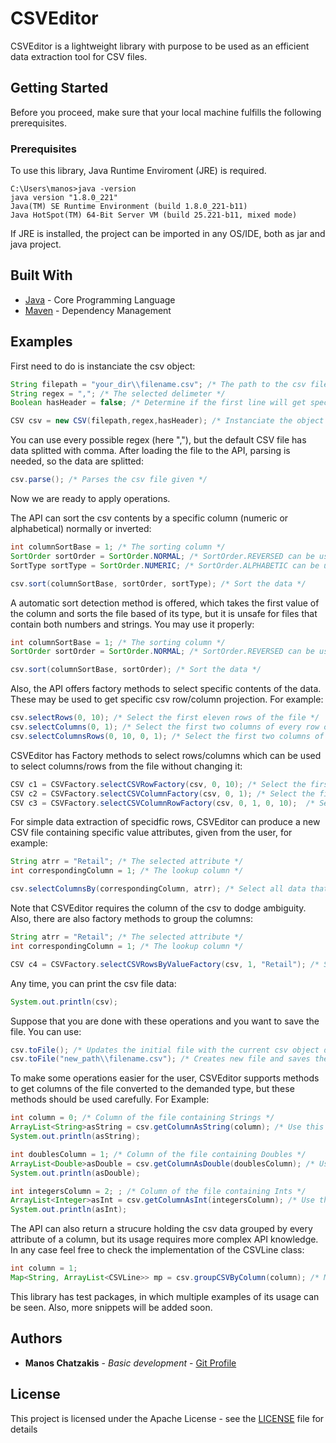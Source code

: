 # CSVEditor

CSVEditor is a lightweight library with purpose to be used as an efficient data extraction tool for CSV files.

## Getting Started

Before you proceed, make sure that your local machine fulfills the following prerequisites.

### Prerequisites

To use this library, Java Runtime Enviroment (JRE) is required.

```
C:\Users\manos>java -version
java version "1.8.0_221"
Java(TM) SE Runtime Environment (build 1.8.0_221-b11)
Java HotSpot(TM) 64-Bit Server VM (build 25.221-b11, mixed mode)
```
If JRE is installed, the project can be imported in any OS/IDE, both as jar and java project.

## Built With

* [Java](https://www.java.com/en/) - Core Programming Language
* [Maven](https://maven.apache.org/) - Dependency Management 

## Examples
First need to do is instanciate the csv object:
``` java
String filepath = "your_dir\\filename.csv"; /* The path to the csv file */
String regex = ","; /* The selected delimeter */
Boolean hasHeader = false; /* Determine if the first line will get special treatment from the API */

CSV csv = new CSV(filepath,regex,hasHeader); /* Instanciate the object */
```
You can use every possible regex (here ","), but the default CSV file has data splitted with comma.
After loading the file to the API, parsing is needed, so the data are splitted:
``` java
csv.parse(); /* Parses the csv file given */
```
Now we are ready to apply operations.

The API can sort the csv contents by a specific column (numeric or alphabetical) normally or inverted:
``` java
int columnSortBase = 1; /* The sorting column */
SortOrder sortOrder = SortOrder.NORMAL; /* SortOrder.REVERSED can be used instead */
SortType sortType = SortOrder.NUMERIC; /* SortOrder.ALPHABETIC can be used instead */

csv.sort(columnSortBase, sortOrder, sortType); /* Sort the data */
```
A automatic sort detection method is offered, which takes the first value of the column and sorts the file based of its type, but it is unsafe for files that contain both numbers and strings. You may use it properly:
``` java
int columnSortBase = 1; /* The sorting column */
SortOrder sortOrder = SortOrder.NORMAL; /* SortOrder.REVERSED can be used instead */

csv.sort(columnSortBase, sortOrder); /* Sort the data */
```

Also, the API offers factory methods to select specific contents of the data. These may be used to get specific csv row/column projection. For example:
``` java
csv.selectRows(0, 10); /* Select the first eleven rows of the file */
csv.selectColumns(0, 1); /* Select the first two columns of every row of the file */
csv.selectColumnsRows(0, 10, 0, 1); /* Select the first two columns of the first eleven rows of the file */
```
CSVEditor has Factory methods to select rows/columns which can be used to select columns/rows from the file without changing it:
``` java
CSV c1 = CSVFactory.selectCSVRowFactory(csv, 0, 10); /* Select the first eleven rows of the file for the new CSV */
CSV c2 = CSVFactory.selectCSVColumnFactory(csv, 0, 1); /* Select the first two columns of every row of the file for the new CSV */
CSV c3 = CSVFactory.selectCSVColumnRowFactory(csv, 0, 1, 0, 10);  /* Select the first two columns of the first eleven rows of the file for the new CSV */
```

For simple data extraction of specidfic rows, CSVEditor can produce a new CSV file containing specific value attributes, given from the user, for example:
``` java
String atrr = "Retail"; /* The selected attribute */
int correspondingColumn = 1; /* The lookup column */

csv.selectColumnsBy(correspondingColumn, atrr); /* Select all data that have the value "Retail" in column 1*/
```
Note that CSVEditor requires the column of the csv to dodge ambiguity.
Also, there are also factory methods to group the columns:
``` java
String atrr = "Retail"; /* The selected attribute */
int correspondingColumn = 1; /* The lookup column */

CSV c4 = CSVFactory.selectCSVRowsByValueFactory(csv, 1, "Retail"); /* Select all data that have the value "Retail" in column 1 and put it to a new CSV */
```

Any time, you can print the csv file data:
``` java
System.out.println(csv);
```

Suppose that you are done with these operations and you want to save the file. You can use:
``` java
csv.toFile(); /* Updates the initial file with the current csv object data */
csv.toFile("new_path\\filename.csv"); /* Creates new file and saves the current csv object data */
```

To make some operations easier for the user, CSVEditor supports methods to get columns of the file converted to the demanded type, but these methods should be used carefully. For Example:
``` java
int column = 0; /* Column of the file containing Strings */
ArrayList<String>asString = csv.getColumnAsString(column); /* Use this method as the default column getter */
System.out.println(asString);

int doublesColumn = 1; /* Column of the file containing Doubles */
ArrayList<Double>asDouble = csv.getColumnAsDouble(doublesColumn); /* Use this to get the double column representation */
System.out.println(asDouble);

int integersColumn = 2; ; /* Column of the file containing Ints */
ArrayList<Integer>asInt = csv.getColumnAsInt(integersColumn); /* Use this to get the int column representation */
System.out.println(asInt);
```

The API can also return a strucure holding the csv data grouped by every attribute of a column, but its usage requires more complex API knowledge. In any case feel free to check the implementation of the CSVLine class:
``` java
int column = 1;
Map<String, ArrayList<CSVLine>> mp = csv.groupCSVByColumn(column); /* Map mp is filled by the data of every value of the column 1 */
```

This library has test packages, in which multiple examples of its usage can be seen. Also, more snippets will be added soon.

## Authors

* **Manos Chatzakis** - *Basic development* - [Git Profile](https://github.com/MChatzakis)

## License

This project is licensed under the Apache License - see the [LICENSE](LICENSE) file for details

